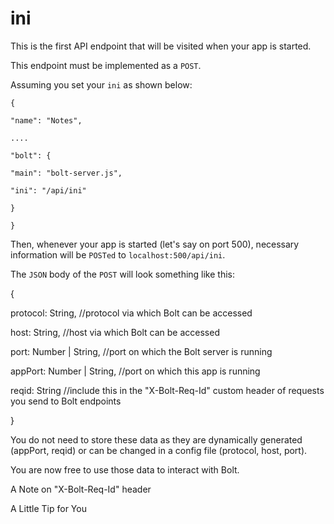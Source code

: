 # ini

This is the first API endpoint that will be visited when your app is started.

This endpoint must be implemented as a `POST`.

Assuming you set your `ini` as shown below:

`{`

`"name": "Notes",`

`....`

`"bolt": {`

`"main": "bolt-server.js",`

`"ini": "/api/ini"`

`}`

`}`

Then, whenever your app is started \(let's say on port 500\), necessary information will be `POSTed` to `localhost:500/api/ini`.

The `JSON` body of the `POST` will look something like this:

{

protocol: String, \/\/protocol via which Bolt can be accessed

host: String, \/\/host via which Bolt can be accessed

port: Number \| String, \/\/port on which the Bolt server is running

appPort: Number \| String, \/\/port on which this app is running

reqid: String \/\/include this in the "X-Bolt-Req-Id" custom header of requests you send to Bolt endpoints

}

You do not need to store these data as they are dynamically generated \(appPort, reqid\) or can be changed in a config file \(protocol, host, port\).

You are now free to use those data to interact with Bolt.

A Note on "X-Bolt-Req-Id" header

A Little Tip for You


